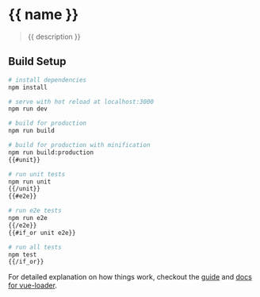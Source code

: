 # {{ name }}

> {{ description }}

## Build Setup

``` bash
# install dependencies
npm install

# serve with hot reload at localhost:3000
npm run dev

# build for production
npm run build

# build for production with minification
npm run build:production
{{#unit}}

# run unit tests
npm run unit
{{/unit}}
{{#e2e}}

# run e2e tests
npm run e2e
{{/e2e}}
{{#if_or unit e2e}}

# run all tests
npm test
{{/if_or}}
```

For detailed explanation on how things work, checkout the [guide](http://vuejs-templates.github.io/webpack/)
and [docs for vue-loader](http://vuejs.github.io/vue-loader).
